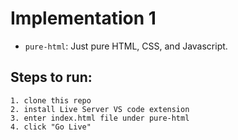 # Implementation 1

- `pure-html`: Just pure HTML, CSS, and Javascript.

## Steps to run:

```
1. clone this repo
2. install Live Server VS code extension
3. enter index.html file under pure-html
4. click "Go Live"
```
